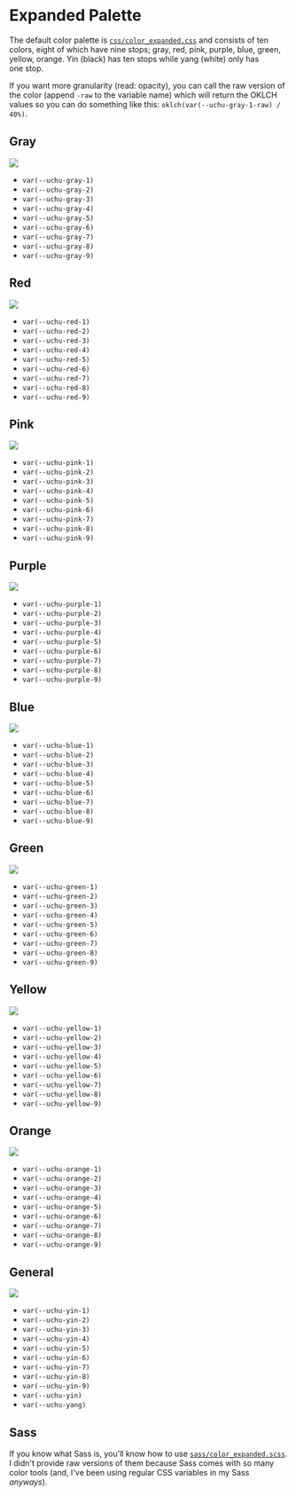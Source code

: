 # Expanded Palette

The default color palette is [`css/color_expanded.css`](../css/color_expanded.css) and consists of ten colors, eight of which have nine stops; gray, red, pink, purple, blue, green, yellow, orange. Yin (black) has ten stops while yang (white) only has one stop.

If you want more granularity (read: opacity), you can call the raw version of the color (append `-raw` to the variable name) which will return the OKLCH values so you can do something like this: `oklch(var(--uchu-gray-1-raw) / 40%)`.



## Gray

![](./image/expanded/gray.png)

- `var(--uchu-gray-1)`
- `var(--uchu-gray-2)`
- `var(--uchu-gray-3)`
- `var(--uchu-gray-4)`
- `var(--uchu-gray-5)`
- `var(--uchu-gray-6)`
- `var(--uchu-gray-7)`
- `var(--uchu-gray-8)`
- `var(--uchu-gray-9)`



## Red

![](./image/expanded/red.png)

- `var(--uchu-red-1)`
- `var(--uchu-red-2)`
- `var(--uchu-red-3)`
- `var(--uchu-red-4)`
- `var(--uchu-red-5)`
- `var(--uchu-red-6)`
- `var(--uchu-red-7)`
- `var(--uchu-red-8)`
- `var(--uchu-red-9)`



## Pink

![](./image/expanded/pink.png)

- `var(--uchu-pink-1)`
- `var(--uchu-pink-2)`
- `var(--uchu-pink-3)`
- `var(--uchu-pink-4)`
- `var(--uchu-pink-5)`
- `var(--uchu-pink-6)`
- `var(--uchu-pink-7)`
- `var(--uchu-pink-8)`
- `var(--uchu-pink-9)`



## Purple

![](./image/expanded/purple.png)

- `var(--uchu-purple-1)`
- `var(--uchu-purple-2)`
- `var(--uchu-purple-3)`
- `var(--uchu-purple-4)`
- `var(--uchu-purple-5)`
- `var(--uchu-purple-6)`
- `var(--uchu-purple-7)`
- `var(--uchu-purple-8)`
- `var(--uchu-purple-9)`



## Blue

![](./image/expanded/blue.png)

- `var(--uchu-blue-1)`
- `var(--uchu-blue-2)`
- `var(--uchu-blue-3)`
- `var(--uchu-blue-4)`
- `var(--uchu-blue-5)`
- `var(--uchu-blue-6)`
- `var(--uchu-blue-7)`
- `var(--uchu-blue-8)`
- `var(--uchu-blue-9)`



## Green

![](./image/expanded/green.png)

- `var(--uchu-green-1)`
- `var(--uchu-green-2)`
- `var(--uchu-green-3)`
- `var(--uchu-green-4)`
- `var(--uchu-green-5)`
- `var(--uchu-green-6)`
- `var(--uchu-green-7)`
- `var(--uchu-green-8)`
- `var(--uchu-green-9)`



## Yellow

![](./image/expanded/yellow.png)

- `var(--uchu-yellow-1)`
- `var(--uchu-yellow-2)`
- `var(--uchu-yellow-3)`
- `var(--uchu-yellow-4)`
- `var(--uchu-yellow-5)`
- `var(--uchu-yellow-6)`
- `var(--uchu-yellow-7)`
- `var(--uchu-yellow-8)`
- `var(--uchu-yellow-9)`



## Orange

![](./image/expanded/orange.png)

- `var(--uchu-orange-1)`
- `var(--uchu-orange-2)`
- `var(--uchu-orange-3)`
- `var(--uchu-orange-4)`
- `var(--uchu-orange-5)`
- `var(--uchu-orange-6)`
- `var(--uchu-orange-7)`
- `var(--uchu-orange-8)`
- `var(--uchu-orange-9)`



## General

![](./image/expanded/general.png)

- `var(--uchu-yin-1)`
- `var(--uchu-yin-2)`
- `var(--uchu-yin-3)`
- `var(--uchu-yin-4)`
- `var(--uchu-yin-5)`
- `var(--uchu-yin-6)`
- `var(--uchu-yin-7)`
- `var(--uchu-yin-8)`
- `var(--uchu-yin-9)`
- `var(--uchu-yin)`
- `var(--uchu-yang)`



## Sass

If you know what Sass is, you'll know how to use [`sass/color_expanded.scss`](../sass/color_expanded.scss). I didn't provide raw versions of them because Sass comes with so many color tools (and, I've been using regular CSS variables in my Sass _anyways_).
